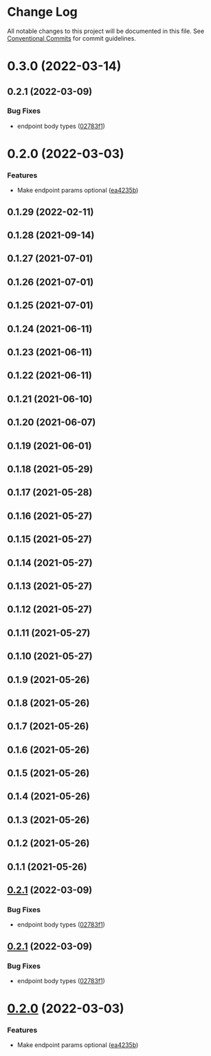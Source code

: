 # Change Log

All notable changes to this project will be documented in this file.
See [Conventional Commits](https://conventionalcommits.org) for commit guidelines.

# 0.3.0 (2022-03-14)



## 0.2.1 (2022-03-09)


### Bug Fixes

* endpoint body types ([02783f1](https://github.com/tim-smart/discord-api-docs-parser/commit/02783f184e32aa4ca6dfc95d3ca485d91e3cdfcf))



# 0.2.0 (2022-03-03)


### Features

* Make endpoint params optional ([ea4235b](https://github.com/tim-smart/discord-api-docs-parser/commit/ea4235b5af084e74a8c8445f703039f0a8e02ffb))



## 0.1.29 (2022-02-11)



## 0.1.28 (2021-09-14)



## 0.1.27 (2021-07-01)



## 0.1.26 (2021-07-01)



## 0.1.25 (2021-07-01)



## 0.1.24 (2021-06-11)



## 0.1.23 (2021-06-11)



## 0.1.22 (2021-06-11)



## 0.1.21 (2021-06-10)



## 0.1.20 (2021-06-07)



## 0.1.19 (2021-06-01)



## 0.1.18 (2021-05-29)



## 0.1.17 (2021-05-28)



## 0.1.16 (2021-05-27)



## 0.1.15 (2021-05-27)



## 0.1.14 (2021-05-27)



## 0.1.13 (2021-05-27)



## 0.1.12 (2021-05-27)



## 0.1.11 (2021-05-27)



## 0.1.10 (2021-05-27)



## 0.1.9 (2021-05-26)



## 0.1.8 (2021-05-26)



## 0.1.7 (2021-05-26)



## 0.1.6 (2021-05-26)



## 0.1.5 (2021-05-26)



## 0.1.4 (2021-05-26)



## 0.1.3 (2021-05-26)



## 0.1.2 (2021-05-26)



## 0.1.1 (2021-05-26)





## [0.2.1](https://github.com/tim-smart/discord-api-docs-parser/compare/v0.2.0...v0.2.1) (2022-03-09)


### Bug Fixes

* endpoint body types ([02783f1](https://github.com/tim-smart/discord-api-docs-parser/commit/02783f184e32aa4ca6dfc95d3ca485d91e3cdfcf))





## [0.2.1](https://github.com/tim-smart/discord-api-docs-parser/compare/v0.2.0...v0.2.1) (2022-03-09)


### Bug Fixes

* endpoint body types ([02783f1](https://github.com/tim-smart/discord-api-docs-parser/commit/02783f184e32aa4ca6dfc95d3ca485d91e3cdfcf))





# [0.2.0](https://github.com/tim-smart/discord-api-docs-parser/compare/v0.1.29...v0.2.0) (2022-03-03)

### Features

- Make endpoint params optional ([ea4235b](https://github.com/tim-smart/discord-api-docs-parser/commit/ea4235b5af084e74a8c8445f703039f0a8e02ffb))
